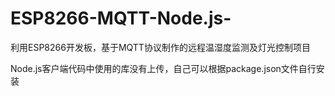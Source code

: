 # ESP8266-MQTT-Node.js-

利用ESP8266开发板，基于MQTT协议制作的远程温湿度监测及灯光控制项目


Node.js客户端代码中使用的库没有上传，自己可以根据package.json文件自行安装
